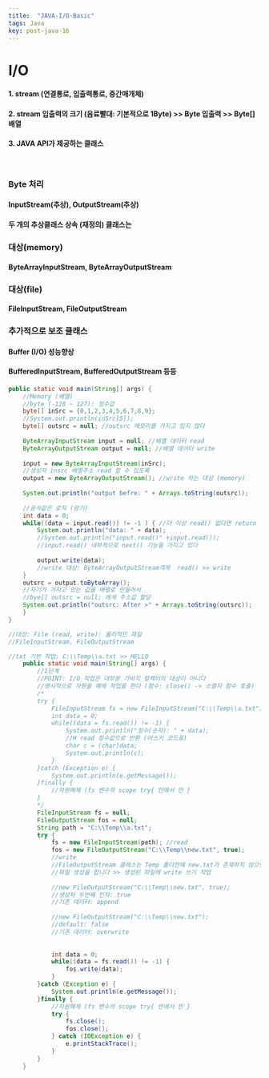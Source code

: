 ```yaml
---
title:  "JAVA-I/O-Basic"
tags: Java
key: post-java-16
---
```

# I/O
#### 1. stream (연결통로, 입출력통로, 중간매개체)
#### 2. stream 입출력의 크기 (음료빨대: 기본적으로 1Byte) >> Byte 입출력 >> Byte[] 배열
#### 3. JAVA API가 제공하는 클래스
<br>

### Byte 처리
#### InputStream(추상), OutputStream(추상)
#### 두 개의 추상클래스 상속 (재정의) 클래스는

### 대상(memory)
#### ByteArrayInputStream, ByteArrayOutputStream

### 대상(file)
#### FileInputStream, FileOutputStream

### 추가적으로 보조 클래스
#### Buffer (I/O) 성능향상
#### BufferedInputStream, BufferedOutputStream 등등

~~~java
public static void main(String[] args) {
	//Memory (배열)
	//byte (-128 ~ 127): 정수값
	byte[] inSrc = {0,1,2,3,4,5,6,7,8,9};
	//System.out.println(inSrc[5]);
	byte[] outsrc = null; //outsrc 메모리를 가지고 있지 않다
	
	ByteArrayInputStream input = null; //배열 데이터 read
	ByteArrayOutputStream output = null; //배열 데이터 write
	
	input = new ByteArrayInputStream(inSrc);
	//생성자 insrc 배열주소 read 할 수 있도록
	output = new ByteArrayOutputStream(); //write 하는 대상 (memory)
	
	System.out.println("output befre: " + Arrays.toString(outsrc));
	
	//공식같은 로직 (암기)
	int data = 0;
	while((data = input.read()) != -1 ) { //더 이상 read() 없다면 return -1
		System.out.println("data: " + data);
		//System.out.println("input.read()" +input.read());
		//input.read() 내부적으로 next() 기능을 가지고 있다
		
		output.write(data);
		//write 대상: ByteArrayOutputStream객체  read() >> write
	}
	outsrc = output.toByteArray();
	//자기가 가지고 있는 값을 배열로 만들어서
	//bye[] outsrc = null; 에게 주소값 할당
	System.out.println("outsrc: After >" + Arrays.toString(outsrc));
	}
}
~~~

~~~java
//대상: File (read, write): 물리적인 파일
//FileInputStream, FileOutputStream

//txt 기반 작업: C:\\Temp\\a.txt >> HELLO
	public static void main(String[] args) {
		//1단계
		//POINT: I/O 작업은 대부분 가비지 컬렉터의 대상이 아니다
		//명시적으로 자원을 해제 작업을 한다 (함수: close() -> 소멸자 함수 호출)
		/*
		try {
			FileInputStream fs = new FileInputStream("C:\\Temp\\a.txt");
			int data = 0;
			while((data = fs.read()) != -1) {
				System.out.println("정수(숫자): " + data);
				//H read 정수값으로 반환 (아스키 코드표)
				char c = (char)data;
				System.out.println(c);
			}
		}catch (Exception e) {
			System.out.println(e.getMessage());
		}finally {
			//자원해제 (fs 변수의 scope try{ 안에서 만 }
		}
		*/
		FileInputStream fs = null;
		FileOutputStream fos = null;
		String path = "C:\\Temp\\a.txt";
		try {
			fs = new FileInputStream(path); //read
			fos = new FileOutputStream("C:\\Temp\\new.txt", true);
			//write
			//FileOutputStream 클래스는 Temp 폴더안에 new.txt가 존재하지 않으면
			//파일 생성을 합니다 >> 생성된 파일에 write 쓰기 작업
			
			//new FileOutputStream("C:\\Temp\\new.txt", true);
			//생성자 두번째 인자: true
			//기존 데이터: append
			
			//new FileOutputStream("C:\\Temp\\new.txt");
			//default: false
			//기존 데이터: overwrite
			
			
			int data = 0;
			while((data = fs.read()) != -1) {
				fos.write(data);
			}
		}catch (Exception e) {
			System.out.println(e.getMessage());
		}finally {
			//자원해제 (fs 변수의 scope try{ 안에서 만 }
			try {
				fs.close();
				fos.close();
			} catch (IOException e) {
				e.printStackTrace();
			}
		}		
	}
~~~
